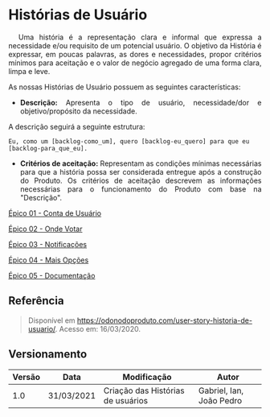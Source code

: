 # Histórias de Usuário

<p style="text-indent: 20px; text-align: justify">
Uma história é a representação clara e informal que expressa a necessidade e/ou requisito de um potencial usuário. O objetivo da História é expressar, em poucas palavras, as dores e necessidades, propor critérios mínimos para aceitação e o valor de negócio agregado de uma forma clara, limpa e leve.
</p>

As nossas Histórias de Usuário possuem as seguintes características:

- <div style="text-align: justify"><b>Descrição:</b> Apresenta o tipo de usuário, necessidade/dor e objetivo/propósito da necessidade. </div>

A descrição seguirá a seguinte estrutura:
```
Eu, como um [backlog-como_um], quero [backlog-eu_quero] para que eu 
[backlog-para_que_eu].
```

- <div style="text-align: justify"><b>Critérios de aceitação:</b> Representam as condições mínimas necessárias para que a história possa ser considerada entregue após a construção do Produto. Os critérios de aceitação descrevem as informações necessárias para o funcionamento do Produto com base na "Descrição".</div>

[Épico 01 - Conta de Usuário](epico1.md) <br>

[Épico 02 - Onde Votar](epico2.md) <br>

[Épico 03 - Notificações](epico3.md) <br>

[Épico 04 - Mais Opções](epico4.md) <br>

[Épico 05 - Documentação](epico5.md) <br>


## Referência

> Disponível em <https://odonodoproduto.com/user-story-historia-de-usuario/>. Acesso em: 16/03/2020.

## Versionamento
| Versão | Data | Modificação | Autor |
|--|--|--|--|
| 1.0 | 31/03/2021 | Criação das Histórias de usuários | Gabriel, Ian, João Pedro |